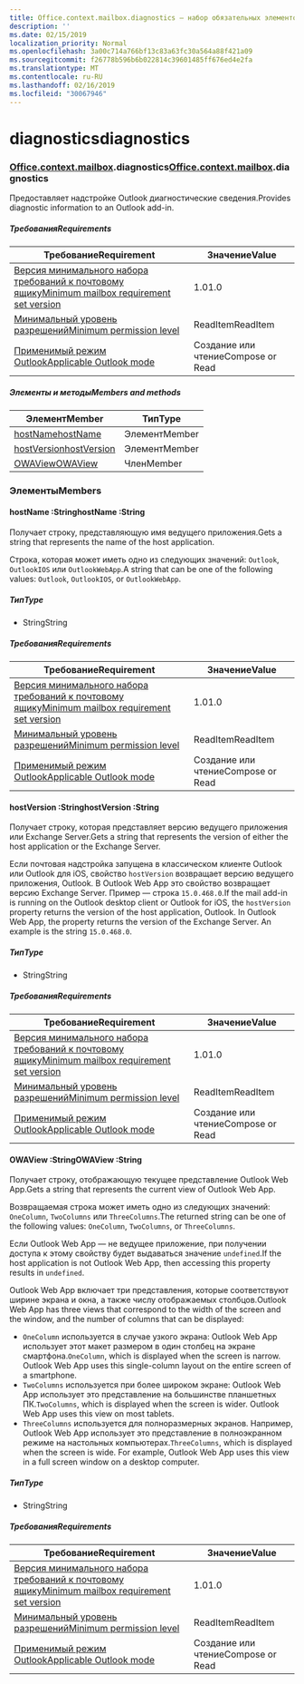 ```yaml
---
title: Office.context.mailbox.diagnostics — набор обязательных элементов 1.5
description: ''
ms.date: 02/15/2019
localization_priority: Normal
ms.openlocfilehash: 3a00c714a766bf13c83a63fc30a564a88f421a09
ms.sourcegitcommit: f26778b596b6b022814c39601485ff676ed4e2fa
ms.translationtype: MT
ms.contentlocale: ru-RU
ms.lasthandoff: 02/16/2019
ms.locfileid: "30067946"
---
```

# <a name="diagnostics"></a><span data-ttu-id="19b89-102">diagnostics</span><span class="sxs-lookup"><span data-stu-id="19b89-102">diagnostics</span></span>

### <a name="officeofficemdcontextofficecontextmdmailboxofficecontextmailboxmddiagnostics"></a><span data-ttu-id="19b89-103">[Office](Office.md)[.context](Office.context.md)[.mailbox](Office.context.mailbox.md).diagnostics</span><span class="sxs-lookup"><span data-stu-id="19b89-103">[Office](Office.md)[.context](Office.context.md)[.mailbox](Office.context.mailbox.md).diagnostics</span></span>

<span data-ttu-id="19b89-104">Предоставляет надстройке Outlook диагностические сведения.</span><span class="sxs-lookup"><span data-stu-id="19b89-104">Provides diagnostic information to an Outlook add-in.</span></span>

##### <a name="requirements"></a><span data-ttu-id="19b89-105">Требования</span><span class="sxs-lookup"><span data-stu-id="19b89-105">Requirements</span></span>

|<span data-ttu-id="19b89-106">Требование</span><span class="sxs-lookup"><span data-stu-id="19b89-106">Requirement</span></span>| <span data-ttu-id="19b89-107">Значение</span><span class="sxs-lookup"><span data-stu-id="19b89-107">Value</span></span>|
|---|---|
|[<span data-ttu-id="19b89-108">Версия минимального набора требований к почтовому ящику</span><span class="sxs-lookup"><span data-stu-id="19b89-108">Minimum mailbox requirement set version</span></span>](/office/dev/add-ins/reference/requirement-sets/outlook-api-requirement-sets)| <span data-ttu-id="19b89-109">1.0</span><span class="sxs-lookup"><span data-stu-id="19b89-109">1.0</span></span>|
|[<span data-ttu-id="19b89-110">Минимальный уровень разрешений</span><span class="sxs-lookup"><span data-stu-id="19b89-110">Minimum permission level</span></span>](https://docs.microsoft.com/outlook/add-ins/understanding-outlook-add-in-permissions)| <span data-ttu-id="19b89-111">ReadItem</span><span class="sxs-lookup"><span data-stu-id="19b89-111">ReadItem</span></span>|
|[<span data-ttu-id="19b89-112">Применимый режим Outlook</span><span class="sxs-lookup"><span data-stu-id="19b89-112">Applicable Outlook mode</span></span>](https://docs.microsoft.com/outlook/add-ins/#extension-points)| <span data-ttu-id="19b89-113">Создание или чтение</span><span class="sxs-lookup"><span data-stu-id="19b89-113">Compose or Read</span></span>|

##### <a name="members-and-methods"></a><span data-ttu-id="19b89-114">Элементы и методы</span><span class="sxs-lookup"><span data-stu-id="19b89-114">Members and methods</span></span>

| <span data-ttu-id="19b89-115">Элемент</span><span class="sxs-lookup"><span data-stu-id="19b89-115">Member</span></span> | <span data-ttu-id="19b89-116">Тип</span><span class="sxs-lookup"><span data-stu-id="19b89-116">Type</span></span> |
|--------|------|
| [<span data-ttu-id="19b89-117">hostName</span><span class="sxs-lookup"><span data-stu-id="19b89-117">hostName</span></span>](#hostname-string) | <span data-ttu-id="19b89-118">Элемент</span><span class="sxs-lookup"><span data-stu-id="19b89-118">Member</span></span> |
| [<span data-ttu-id="19b89-119">hostVersion</span><span class="sxs-lookup"><span data-stu-id="19b89-119">hostVersion</span></span>](#hostversion-string) | <span data-ttu-id="19b89-120">Элемент</span><span class="sxs-lookup"><span data-stu-id="19b89-120">Member</span></span> |
| [<span data-ttu-id="19b89-121">OWAView</span><span class="sxs-lookup"><span data-stu-id="19b89-121">OWAView</span></span>](#owaview-string) | <span data-ttu-id="19b89-122">Член</span><span class="sxs-lookup"><span data-stu-id="19b89-122">Member</span></span> |

### <a name="members"></a><span data-ttu-id="19b89-123">Элементы</span><span class="sxs-lookup"><span data-stu-id="19b89-123">Members</span></span>

####  <a name="hostname-string"></a><span data-ttu-id="19b89-124">hostName :String</span><span class="sxs-lookup"><span data-stu-id="19b89-124">hostName :String</span></span>

<span data-ttu-id="19b89-125">Получает строку, представляющую имя ведущего приложения.</span><span class="sxs-lookup"><span data-stu-id="19b89-125">Gets a string that represents the name of the host application.</span></span>

<span data-ttu-id="19b89-126">Строка, которая может иметь одно из следующих значений: `Outlook`, `OutlookIOS` или `OutlookWebApp`.</span><span class="sxs-lookup"><span data-stu-id="19b89-126">A string that can be one of the following values: `Outlook`, `OutlookIOS`, or `OutlookWebApp`.</span></span>

##### <a name="type"></a><span data-ttu-id="19b89-127">Тип</span><span class="sxs-lookup"><span data-stu-id="19b89-127">Type</span></span>

*   <span data-ttu-id="19b89-128">String</span><span class="sxs-lookup"><span data-stu-id="19b89-128">String</span></span>

##### <a name="requirements"></a><span data-ttu-id="19b89-129">Требования</span><span class="sxs-lookup"><span data-stu-id="19b89-129">Requirements</span></span>

|<span data-ttu-id="19b89-130">Требование</span><span class="sxs-lookup"><span data-stu-id="19b89-130">Requirement</span></span>| <span data-ttu-id="19b89-131">Значение</span><span class="sxs-lookup"><span data-stu-id="19b89-131">Value</span></span>|
|---|---|
|[<span data-ttu-id="19b89-132">Версия минимального набора требований к почтовому ящику</span><span class="sxs-lookup"><span data-stu-id="19b89-132">Minimum mailbox requirement set version</span></span>](/office/dev/add-ins/reference/requirement-sets/outlook-api-requirement-sets)| <span data-ttu-id="19b89-133">1.0</span><span class="sxs-lookup"><span data-stu-id="19b89-133">1.0</span></span>|
|[<span data-ttu-id="19b89-134">Минимальный уровень разрешений</span><span class="sxs-lookup"><span data-stu-id="19b89-134">Minimum permission level</span></span>](https://docs.microsoft.com/outlook/add-ins/understanding-outlook-add-in-permissions)| <span data-ttu-id="19b89-135">ReadItem</span><span class="sxs-lookup"><span data-stu-id="19b89-135">ReadItem</span></span>|
|[<span data-ttu-id="19b89-136">Применимый режим Outlook</span><span class="sxs-lookup"><span data-stu-id="19b89-136">Applicable Outlook mode</span></span>](https://docs.microsoft.com/outlook/add-ins/#extension-points)| <span data-ttu-id="19b89-137">Создание или чтение</span><span class="sxs-lookup"><span data-stu-id="19b89-137">Compose or Read</span></span>|

####  <a name="hostversion-string"></a><span data-ttu-id="19b89-138">hostVersion :String</span><span class="sxs-lookup"><span data-stu-id="19b89-138">hostVersion :String</span></span>

<span data-ttu-id="19b89-139">Получает строку, которая представляет версию ведущего приложения или Exchange Server.</span><span class="sxs-lookup"><span data-stu-id="19b89-139">Gets a string that represents the version of either the host application or the Exchange Server.</span></span>

<span data-ttu-id="19b89-p101">Если почтовая надстройка запущена в классическом клиенте Outlook или Outlook для iOS, свойство `hostVersion` возвращает версию ведущего приложения, Outlook. В Outlook Web App это свойство возвращает версию Exchange Server. Пример — строка `15.0.468.0`.</span><span class="sxs-lookup"><span data-stu-id="19b89-p101">If the mail add-in is running on the Outlook desktop client or Outlook for iOS, the `hostVersion` property returns the version of the host application, Outlook. In Outlook Web App, the property returns the version of the Exchange Server. An example is the string `15.0.468.0`.</span></span>

##### <a name="type"></a><span data-ttu-id="19b89-143">Тип</span><span class="sxs-lookup"><span data-stu-id="19b89-143">Type</span></span>

*   <span data-ttu-id="19b89-144">String</span><span class="sxs-lookup"><span data-stu-id="19b89-144">String</span></span>

##### <a name="requirements"></a><span data-ttu-id="19b89-145">Требования</span><span class="sxs-lookup"><span data-stu-id="19b89-145">Requirements</span></span>

|<span data-ttu-id="19b89-146">Требование</span><span class="sxs-lookup"><span data-stu-id="19b89-146">Requirement</span></span>| <span data-ttu-id="19b89-147">Значение</span><span class="sxs-lookup"><span data-stu-id="19b89-147">Value</span></span>|
|---|---|
|[<span data-ttu-id="19b89-148">Версия минимального набора требований к почтовому ящику</span><span class="sxs-lookup"><span data-stu-id="19b89-148">Minimum mailbox requirement set version</span></span>](/office/dev/add-ins/reference/requirement-sets/outlook-api-requirement-sets)| <span data-ttu-id="19b89-149">1.0</span><span class="sxs-lookup"><span data-stu-id="19b89-149">1.0</span></span>|
|[<span data-ttu-id="19b89-150">Минимальный уровень разрешений</span><span class="sxs-lookup"><span data-stu-id="19b89-150">Minimum permission level</span></span>](https://docs.microsoft.com/outlook/add-ins/understanding-outlook-add-in-permissions)| <span data-ttu-id="19b89-151">ReadItem</span><span class="sxs-lookup"><span data-stu-id="19b89-151">ReadItem</span></span>|
|[<span data-ttu-id="19b89-152">Применимый режим Outlook</span><span class="sxs-lookup"><span data-stu-id="19b89-152">Applicable Outlook mode</span></span>](https://docs.microsoft.com/outlook/add-ins/#extension-points)| <span data-ttu-id="19b89-153">Создание или чтение</span><span class="sxs-lookup"><span data-stu-id="19b89-153">Compose or Read</span></span>|

####  <a name="owaview-string"></a><span data-ttu-id="19b89-154">OWAView :String</span><span class="sxs-lookup"><span data-stu-id="19b89-154">OWAView :String</span></span>

<span data-ttu-id="19b89-155">Получает строку, отображающую текущее представление Outlook Web App.</span><span class="sxs-lookup"><span data-stu-id="19b89-155">Gets a string that represents the current view of Outlook Web App.</span></span>

<span data-ttu-id="19b89-156">Возвращаемая строка может иметь одно из следующих значений: `OneColumn`, `TwoColumns` или `ThreeColumns`.</span><span class="sxs-lookup"><span data-stu-id="19b89-156">The returned string can be one of the following values: `OneColumn`, `TwoColumns`, or `ThreeColumns`.</span></span>

<span data-ttu-id="19b89-157">Если Outlook Web App — не ведущее приложение, при получении доступа к этому свойству будет выдаваться значение `undefined`.</span><span class="sxs-lookup"><span data-stu-id="19b89-157">If the host application is not Outlook Web App, then accessing this property results in `undefined`.</span></span>

<span data-ttu-id="19b89-158">Outlook Web App включает три представления, которые соответствуют ширине экрана и окна, а также числу отображаемых столбцов.</span><span class="sxs-lookup"><span data-stu-id="19b89-158">Outlook Web App has three views that correspond to the width of the screen and the window, and the number of columns that can be displayed:</span></span>

*   <span data-ttu-id="19b89-p102">`OneColumn` используется в случае узкого экрана: Outlook Web App использует этот макет размером в один столбец на экране смартфона.</span><span class="sxs-lookup"><span data-stu-id="19b89-p102">`OneColumn`, which is displayed when the screen is narrow. Outlook Web App uses this single-column layout on the entire screen of a smartphone.</span></span>
*   <span data-ttu-id="19b89-p103">`TwoColumns` используется при более широком экране: Outlook Web App использует это представление на большинстве планшетных ПК.</span><span class="sxs-lookup"><span data-stu-id="19b89-p103">`TwoColumns`, which is displayed when the screen is wider. Outlook Web App uses this view on most tablets.</span></span>
*   <span data-ttu-id="19b89-p104">`ThreeColumns` используется для полноразмерных экранов. Например, Outlook Web App использует это представление в полноэкранном режиме на настольных компьютерах.</span><span class="sxs-lookup"><span data-stu-id="19b89-p104">`ThreeColumns`, which is displayed when the screen is wide. For example, Outlook Web App uses this view in a full screen window on a desktop computer.</span></span>

##### <a name="type"></a><span data-ttu-id="19b89-165">Тип</span><span class="sxs-lookup"><span data-stu-id="19b89-165">Type</span></span>

*   <span data-ttu-id="19b89-166">String</span><span class="sxs-lookup"><span data-stu-id="19b89-166">String</span></span>

##### <a name="requirements"></a><span data-ttu-id="19b89-167">Требования</span><span class="sxs-lookup"><span data-stu-id="19b89-167">Requirements</span></span>

|<span data-ttu-id="19b89-168">Требование</span><span class="sxs-lookup"><span data-stu-id="19b89-168">Requirement</span></span>| <span data-ttu-id="19b89-169">Значение</span><span class="sxs-lookup"><span data-stu-id="19b89-169">Value</span></span>|
|---|---|
|[<span data-ttu-id="19b89-170">Версия минимального набора требований к почтовому ящику</span><span class="sxs-lookup"><span data-stu-id="19b89-170">Minimum mailbox requirement set version</span></span>](/office/dev/add-ins/reference/requirement-sets/outlook-api-requirement-sets)| <span data-ttu-id="19b89-171">1.0</span><span class="sxs-lookup"><span data-stu-id="19b89-171">1.0</span></span>|
|[<span data-ttu-id="19b89-172">Минимальный уровень разрешений</span><span class="sxs-lookup"><span data-stu-id="19b89-172">Minimum permission level</span></span>](https://docs.microsoft.com/outlook/add-ins/understanding-outlook-add-in-permissions)| <span data-ttu-id="19b89-173">ReadItem</span><span class="sxs-lookup"><span data-stu-id="19b89-173">ReadItem</span></span>|
|[<span data-ttu-id="19b89-174">Применимый режим Outlook</span><span class="sxs-lookup"><span data-stu-id="19b89-174">Applicable Outlook mode</span></span>](https://docs.microsoft.com/outlook/add-ins/#extension-points)| <span data-ttu-id="19b89-175">Создание или чтение</span><span class="sxs-lookup"><span data-stu-id="19b89-175">Compose or Read</span></span>|
